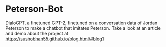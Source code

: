 # Peterson-Bot

DialoGPT, a finetuned GPT-2, finetuned on a conversation data of Jordan Peterson to make a chatbot that imitates Peterson.
Take a look at an article and demo about the project at https://sushobhan55.github.io/blog.html/#blog1
